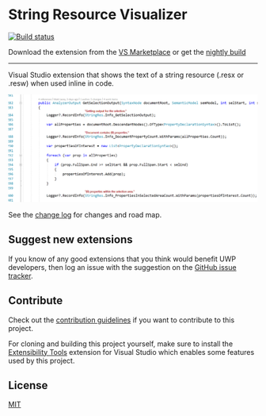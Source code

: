 # String Resource Visualizer

[![Build status](https://ci.appveyor.com/api/projects/status/a8qsff6l76e04p06?svg=true)](https://ci.appveyor.com/project/mrlacey/stringresourcevisualizer)

Download the extension from the [VS Marketplace](???????)
or get the
[nightly build](?????)

------------------------------------

Visual Studio extension that shows the text of a string resource (.resx or .resw) when used inline in code.

![screenshot](./art/screenshot.png)

See the [change log](CHANGELOG.md) for changes and road map.

## Suggest new extensions

If you know of any good extensions that you think would benefit UWP developers, then log an issue with the suggestion on the [GitHub issue tracker](https://github.com/mrlacey/StringResourceVisualizer/issues).

## Contribute

Check out the [contribution guidelines](CONTRIBUTING.md) if you want to contribute to this project.

For cloning and building this project yourself, make sure to install the
[Extensibility Tools](https://visualstudiogallery.msdn.microsoft.com/ab39a092-1343-46e2-b0f1-6a3f91155aa6)
extension for Visual Studio which enables some features used by this project.

## License

[MIT](LICENSE)
